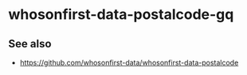 # whosonfirst-data-postalcode-gq

## See also

* https://github.com/whosonfirst-data/whosonfirst-data-postalcode
